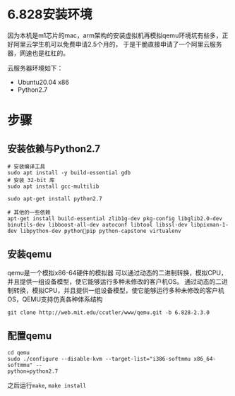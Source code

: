 # 6.828安装环境

因为本机是m1芯片的mac，arm架构的安装虚拟机再模拟qemu环境坑有些多，正好阿里云学生机可以免费申请2.5个月的，
于是干脆直接申请了一个阿里云服务器，网速也是杠杠的。

云服务器环境如下：
- Ubuntu20.04 x86
- Python2.7
# 步骤

## 安装依赖与Python2.7

```
# 安装编译⼯具
sudo apt install -y build-essential gdb
# 安装 32-bit 库
sudo apt install gcc-multilib

sudo apt-get install python2.7

# 其他的一些依赖
apt-get install build-essential zlib1g-dev pkg-config libglib2.0-dev binutils-dev libboost-all-dev autoconf libtool libssl-dev libpixman-1-dev libpython-dev pythonpip python-capstone virtualenv

```
## 安装qemu

qemu是⼀个模拟x86-64硬件的模拟器
可以通过动态的二进制转换，模拟CPU，并且提供一组设备模型，使它能够运行多种未修改的客户机OS。
通过动态的二进制转换，模拟CPU，并且提供一组设备模型，使它能够运行多种未修改的客户机OS，QEMU支持仿真各种体系结构

```
git clone http://web.mit.edu/ccutler/www/qemu.git -b 6.828-2.3.0

```

## 配置qemu

```
cd qemu
sudo ./configure --disable-kvm --target-list="i386-softmmu x86_64-softmmu" --
python=python2.7
```

之后运行`make`, `make install`


